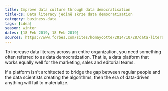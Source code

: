 ```yaml
---
title: Improve data culture through data democratisation
title-cs: Data literacy jedině skrze data democratisation
category: business-data
tags: [idea]
season: winter
dates: [18 Feb 2019, 18 Feb 2019]
sources: https://www.forbes.com/sites/homaycotte/2014/10/28/data-literacy-what-it-is-and-why-none-of-us-have-it/#4d0bb6f68bb4
---
```


To increase data literacy across an entire organization, you need something often referred to as data democratization. That is, a data platform that works equally well for the marketing, sales and editorial teams.

If a platform isn't architected to bridge the gap between regular people and the data scientists creating the algorithms, then the era of data-driven anything will fail to materialize.